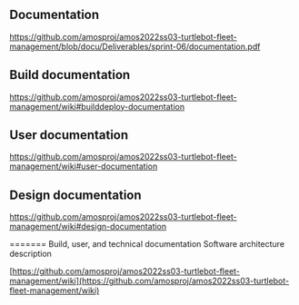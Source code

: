 
## Documentation
https://github.com/amosproj/amos2022ss03-turtlebot-fleet-management/blob/docu/Deliverables/sprint-06/documentation.pdf

## Build documentation
https://github.com/amosproj/amos2022ss03-turtlebot-fleet-management/wiki#builddeploy-documentation

## User documentation
https://github.com/amosproj/amos2022ss03-turtlebot-fleet-management/wiki#user-documentation

## Design documentation
https://github.com/amosproj/amos2022ss03-turtlebot-fleet-management/wiki#design-documentation

=======
Build, user, and technical documentation
Software architecture description

[https://github.com/amosproj/amos2022ss03-turtlebot-fleet-management/wiki](https://github.com/amosproj/amos2022ss03-turtlebot-fleet-management/wiki)

